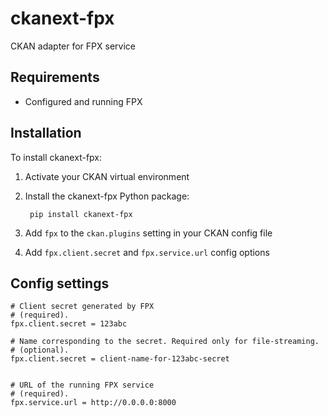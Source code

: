 # ckanext-fpx

CKAN adapter for FPX service

## Requirements

- Configured and running FPX

## Installation

To install ckanext-fpx:

1. Activate your CKAN virtual environment

1. Install the ckanext-fpx Python package:

		pip install ckanext-fpx

1. Add ``fpx`` to the ``ckan.plugins`` setting in your CKAN config file

1. Add ``fpx.client.secret`` and ``fpx.service.url`` config options

## Config settings

    # Client secret generated by FPX
    # (required).
	fpx.client.secret = 123abc

    # Name corresponding to the secret. Required only for file-streaming.
    # (optional).
	fpx.client.secret = client-name-for-123abc-secret


    # URL of the running FPX service
    # (required).
    fpx.service.url = http://0.0.0.0:8000
